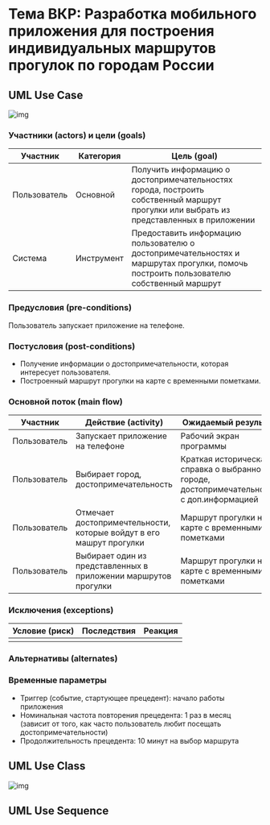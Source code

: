 # Тема ВКР: Разработка мобильного приложения для построения индивидуальных маршрутов прогулок по городам России

## UML Use Case

![img](https://i.postimg.cc/DyWB9C3H/image.png)

### Участники (actors) и цели (goals)

| Участник  | Категория  | Цель (goal) |
|---|---|---|
| Пользователь | Основной  | Получить информацию о достопримечательностях города, построить собственный маршрут прогулки или выбрать из представленных в приложении |
| Система  | Инструмент  | Предоставить информацию пользователю о достопримечательностях и маршрутах прогулки, помочь построить пользователю собственный маршрут |

### Предусловия (pre-conditions)

Пользователь запускает приложение на телефоне.

### Постусловия (post-conditions)

* Получение информации о достопримечательности, которая интересует пользователя.
* Построенный маршрут прогулки на карте с временными пометками.

### Основной поток (main flow)

| Участник  | Действие (activity)  | Ожидаемый результат |
|---|---|---|
| Пользователь | Запускает приложение на телефоне | Рабочий экран программы |
| Пользователь | Выбирает город, достопримечательность | Краткая историческая справка о выбранном городе, достопримечательности с доп.информацией |
| Пользователь | Отмечает достопримечтельности, которые войдут в его машрут прогулки | Маршрут прогулки на карте с временными пометками |
| Пользователь | Выбирает один из представленных в приложении маршрутов прогулки | Маршрут прогулки на карте с временными пометками |

### Исключения (exceptions)

| Условие (риск) | Последствия | Реакция |
|---|---|---|
| |  |  |

### Альтернативы (alternates)

### Временные параметры

* Триггер (событие, стартующее прецедент): начало работы приложения
* Номинальная частота повторения прецедента: 1 раз в месяц (зависит от того, как часто пользователь любит посещать достопримечательности)
* Продолжительность прецедента: 10 минут на выбор маршрута

## UML Use Class

![img](https://i.postimg.cc/DyWB9C3H/image.png)

## UML Use Sequence

